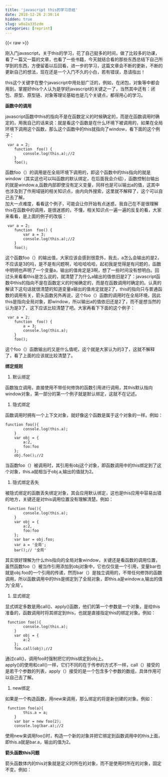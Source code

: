 ```yaml
---
title: 'javascript this的学习总结' 
date: 2018-12-26 2:30:14
hidden: true
slug: w0a2a335zdm
categories: [reprint]
---
```


{{< raw >}}

                    
<p>刚入门javascript，关于this的学习，花了自己挺多的时间，做了比较多的功课，看了一篇又一篇的文章，也看了一些书籍，今天就结合看的那些东西总结下自己所学到的东西，方便留着以后回看，进一步的学习，这篇文章会不断的更新，不断的更新自己的想法，现在还是一个入门不久的小白，若有错误，恳请指出！</p>
<p>this这个关键字在整个javascript中用处挺广泛的，例如，在闭包，对象等中都会用到，掌握好this个人认为是学好javascript的关键之一了，当然其中还有：闭包、原型、原型链、对象等理论基础也是几个关键点，都得用心的学习。</p>
<p><strong>函数中的调用</strong></p>
<p>javascript函数中this的指向不是在函数定义的时候确定的，而是在函数调用时确定的，用我自己的话来说：就是看这个函数是在什么环境下被调用的，如果在全局环境下调用这个函数，那么这个函数中的this就指向了window，看下面的这个例子：</p>
<div class="widget-codetool" style="display:none;">
      <div class="widget-codetool--inner">
      <span class="selectCode code-tool" data-toggle="tooltip" data-placement="top" title="" data-original-title="全选"></span>
      <span type="button" class="copyCode code-tool" data-toggle="tooltip" data-placement="top" data-clipboard-text=" var a = 2;
    function  foo() {
        console.log(this.a);//2
    }
    foo();" title="" data-original-title="复制"></span>
      <span type="button" class="saveToNote code-tool" data-toggle="tooltip" data-placement="top" title="" data-original-title="放进笔记"></span>
      </div>
      </div><pre class="hljs javascript"><code> <span class="hljs-keyword">var</span> a = <span class="hljs-number">2</span>;
    <span class="hljs-function"><span class="hljs-keyword">function</span>  <span class="hljs-title">foo</span>(<span class="hljs-params"></span>) </span>{
        <span class="hljs-built_in">console</span>.log(<span class="hljs-keyword">this</span>.a);<span class="hljs-comment">//2</span>
    }
    foo();</code></pre>
<p>函数foo（）的调用是在全局环境下调用的，即这个函数中的this指向的就是window（其实这也可以叫函数的默认绑定，在后面我会介绍），函数控制台输出的就是window.a,函数内部即使没有定义变量，同样也是可以输出a的值，这其中也涉及到了作用域链的相关知识点，由内向外搜索，这里就不解释了，这个可以自己去了解。<br> 加大一点难度，看看这个例子，可能会让你开始有点迷惑，我自己在不是很理解this在函数中的调用，是很迷惑的，不懂，相关知识点一遍一遍的反复的看，大家来看看，是上面的例子的改版：</p>
<div class="widget-codetool" style="display:none;">
      <div class="widget-codetool--inner">
      <span class="selectCode code-tool" data-toggle="tooltip" data-placement="top" title="" data-original-title="全选"></span>
      <span type="button" class="copyCode code-tool" data-toggle="tooltip" data-placement="top" data-clipboard-text=" var a = 2;
    function  foo() {
        var a = 3;
        console.log(this.a);//2
    }
    foo();" title="" data-original-title="复制"></span>
      <span type="button" class="saveToNote code-tool" data-toggle="tooltip" data-placement="top" title="" data-original-title="放进笔记"></span>
      </div>
      </div><pre class="hljs javascript"><code> <span class="hljs-keyword">var</span> a = <span class="hljs-number">2</span>;
    <span class="hljs-function"><span class="hljs-keyword">function</span>  <span class="hljs-title">foo</span>(<span class="hljs-params"></span>) </span>{
        <span class="hljs-keyword">var</span> a = <span class="hljs-number">3</span>;
        <span class="hljs-built_in">console</span>.log(<span class="hljs-keyword">this</span>.a);<span class="hljs-comment">//2</span>
    }
    foo();</code></pre>
<p>这个函数foo（）的输出值，大家应该会感到很意外，我去，a怎么会输出的是2，不应该是3的吗，是不是有问题啊，哈哈哈哈哈，起初我是觉得是有问题的，函数中明明也声明了一个变量a，输出的值肯定是3啊，想了一些时间没有想明白。回过头来看看this是怎么说的，就清楚了为什么a输出的值依旧是2了：javascript函数中this的指向不是在函数定义的时候确定的，而是在函数调用时确定的。认真的解读下这句话就很清楚的知道变量a输出的值肯定就是2了，this的指向只与普通函数的调用有关，箭头函数另外再说，这个foo（）函数的调用时在全局环境，因此this是指向全局对象，即window，所以输出a的值依旧还是2了，而不是想当然的认为是3了，这下应该比较清楚了吧。大家再看下下面的这个例子：</p>
<div class="widget-codetool" style="display:none;">
      <div class="widget-codetool--inner">
      <span class="selectCode code-tool" data-toggle="tooltip" data-placement="top" title="" data-original-title="全选"></span>
      <span type="button" class="copyCode code-tool" data-toggle="tooltip" data-placement="top" data-clipboard-text=" var a = 2;
    function  foo() {
        a = 3;
        console.log(this.a);
    }
    foo();" title="" data-original-title="复制"></span>
      <span type="button" class="saveToNote code-tool" data-toggle="tooltip" data-placement="top" title="" data-original-title="放进笔记"></span>
      </div>
      </div><pre class="hljs delphi"><code> <span class="hljs-keyword">var</span> a = <span class="hljs-number">2</span>;
    <span class="hljs-function"><span class="hljs-keyword">function</span>  <span class="hljs-title">foo</span><span class="hljs-params">()</span> <span class="hljs-comment">{
        a = 3;
        console.log(this.a);
    }</span>
    <span class="hljs-title">foo</span><span class="hljs-params">()</span>;</span></code></pre>
<p>这个foo（）函数输出的又是什么值呢，这个就是大家认为的3了，这就不解释了，看了上面的应该就比较清楚了。</p>
<p><strong>绑定规则</strong></p>
<ol><li><p>默认绑定</p></li></ol>
<p>函数独立调用，直接使用不带任何修饰的函数引用进行调用，其this默认指向window对象，第一部分的第一个例子就是默认绑定，这就不在记述。</p>
<ol><li><p>隐式绑定</p></li></ol>
<p>函数调用时拥有一个上下文对象，就好像这个函数是属于这个对象的一样。例如：</p>
<div class="widget-codetool" style="display:none;">
      <div class="widget-codetool--inner">
      <span class="selectCode code-tool" data-toggle="tooltip" data-placement="top" title="" data-original-title="全选"></span>
      <span type="button" class="copyCode code-tool" data-toggle="tooltip" data-placement="top" data-clipboard-text="function foo(){
        console.log(this.a);
    }
    var obj = {
        a:2,
        foo:foo
    };
    obj.foo();//2" title="" data-original-title="复制"></span>
      <span type="button" class="saveToNote code-tool" data-toggle="tooltip" data-placement="top" title="" data-original-title="放进笔记"></span>
      </div>
      </div><pre class="hljs javascript"><code><span class="hljs-function"><span class="hljs-keyword">function</span> <span class="hljs-title">foo</span>(<span class="hljs-params"></span>)</span>{
        <span class="hljs-built_in">console</span>.log(<span class="hljs-keyword">this</span>.a);
    }
    <span class="hljs-keyword">var</span> obj = {
        <span class="hljs-attr">a</span>:<span class="hljs-number">2</span>,
        <span class="hljs-attr">foo</span>:foo
    };
    obj.foo();<span class="hljs-comment">//2</span></code></pre>
<p>当函数foo（）被调用时，其引用有obj这个对象，即函数调用中的this绑定到了这个对象，this.a就相当于obj.a,输出的值就为2。</p>
<ol><li><p>隐式绑定丢失</p></li></ol>
<p>被隐式绑定的函数丢失绑定对象，其会应用默认绑定，这也是this应用中容易出错的地方，关键还是对this调用位置没有理解清楚。例如：</p>
<div class="widget-codetool" style="display:none;">
      <div class="widget-codetool--inner">
      <span class="selectCode code-tool" data-toggle="tooltip" data-placement="top" title="" data-original-title="全选"></span>
      <span type="button" class="copyCode code-tool" data-toggle="tooltip" data-placement="top" data-clipboard-text=" function foo(){
        console.log(this.a);
    }
    var obj = {
        a:2,
        foo:foo
    };
    var bar = obj.foo;
    var a = '全局';
    bar();// '全局'" title="" data-original-title="复制"></span>
      <span type="button" class="saveToNote code-tool" data-toggle="tooltip" data-placement="top" title="" data-original-title="放进笔记"></span>
      </div>
      </div><pre class="hljs javascript"><code> <span class="hljs-function"><span class="hljs-keyword">function</span> <span class="hljs-title">foo</span>(<span class="hljs-params"></span>)</span>{
        <span class="hljs-built_in">console</span>.log(<span class="hljs-keyword">this</span>.a);
    }
    <span class="hljs-keyword">var</span> obj = {
        <span class="hljs-attr">a</span>:<span class="hljs-number">2</span>,
        <span class="hljs-attr">foo</span>:foo
    };
    <span class="hljs-keyword">var</span> bar = obj.foo;
    <span class="hljs-keyword">var</span> a = <span class="hljs-string">'全局'</span>;
    bar();<span class="hljs-comment">// '全局'</span></code></pre>
<p>其实很好理解为什么this指向的全局对象window，关键还是看函数的调用位置，虽然函数foo（）被当作引用添加到obj对象中，它也仅仅是一个引用，变量bar也就是obj.foo的一个引用的传递，然而bar（）是独立调用的，不带任何修饰的函数调用，所以函数调用中的this是绑定到了全局对象，即this.a是window.a,输出的值为'全局'。</p>
<ol><li><p>显式绑定</p></li></ol>
<p>显式绑定多数是用call()、apply()函数，他们的第一个参数是一个对象，是给this准备的，函数调用时将其绑定到this，也就是直接指定this的绑定对象。例如：</p>
<div class="widget-codetool" style="display:none;">
      <div class="widget-codetool--inner">
      <span class="selectCode code-tool" data-toggle="tooltip" data-placement="top" title="" data-original-title="全选"></span>
      <span type="button" class="copyCode code-tool" data-toggle="tooltip" data-placement="top" data-clipboard-text=" function foo(){
        console.log(this.a);
    }
    var obj = {
        a:2
    };
    foo.call(obj);//2" title="" data-original-title="复制"></span>
      <span type="button" class="saveToNote code-tool" data-toggle="tooltip" data-placement="top" title="" data-original-title="放进笔记"></span>
      </div>
      </div><pre class="hljs javascript"><code> <span class="hljs-function"><span class="hljs-keyword">function</span> <span class="hljs-title">foo</span>(<span class="hljs-params"></span>)</span>{
        <span class="hljs-built_in">console</span>.log(<span class="hljs-keyword">this</span>.a);
    }
    <span class="hljs-keyword">var</span> obj = {
        <span class="hljs-attr">a</span>:<span class="hljs-number">2</span>
    };
    foo.call(obj);<span class="hljs-comment">//2</span></code></pre>
<p>通过call()，调用foo时强制把它的this绑定到obj上。<br>apply()的使用和call()一样，它们不同的在于传参的方式不一样，call（）接受的是若干个参数的列表，apply（）接受的是一个包含多个参数的数组，具体作用可以自己去了解。</p>
<ol><li><p>new绑定</p></li></ol>
<p>如果是一个构造函数，用new来调用，那么绑定的将是新创建的对象。例如：</p>
<div class="widget-codetool" style="display:none;">
      <div class="widget-codetool--inner">
      <span class="selectCode code-tool" data-toggle="tooltip" data-placement="top" title="" data-original-title="全选"></span>
      <span type="button" class="copyCode code-tool" data-toggle="tooltip" data-placement="top" data-clipboard-text=" function foo(a){
        this.a = a;
    }
    var bar = new foo(2);
    console.log(bar.a);//2" title="" data-original-title="复制"></span>
      <span type="button" class="saveToNote code-tool" data-toggle="tooltip" data-placement="top" title="" data-original-title="放进笔记"></span>
      </div>
      </div><pre class="hljs javascript"><code> <span class="hljs-function"><span class="hljs-keyword">function</span> <span class="hljs-title">foo</span>(<span class="hljs-params">a</span>)</span>{
        <span class="hljs-keyword">this</span>.a = a;
    }
    <span class="hljs-keyword">var</span> bar = <span class="hljs-keyword">new</span> foo(<span class="hljs-number">2</span>);
    <span class="hljs-built_in">console</span>.log(bar.a);<span class="hljs-comment">//2</span></code></pre>
<p>使用new来调用foo()时，构造一个新的对象并把它绑定到函数调用中的this上面，即this.a就是bar.a，输出的值为2。</p>
<p><strong>箭头函数this问题</strong></p>
<p>箭头函数体内的this对象就是定义时所在的对象，而不是使用时所在的对象，固定不变。例如：</p>
<div class="widget-codetool" style="display:none;">
      <div class="widget-codetool--inner">
      <span class="selectCode code-tool" data-toggle="tooltip" data-placement="top" title="" data-original-title="全选"></span>
      <span type="button" class="copyCode code-tool" data-toggle="tooltip" data-placement="top" data-clipboard-text="function foo(){
        setTimeout(()=>{
            console.log(this.a);
        },100);
    }
    var obj = {
        a:2
    }
    foo.call(obj);//2
    
    
    function foo(){
        setTimeout(function(){
            console.log(this.a);
        },100);
    }
    var obj = {
        a:2
    }
    foo.call(obj);//undefined" title="" data-original-title="复制"></span>
      <span type="button" class="saveToNote code-tool" data-toggle="tooltip" data-placement="top" title="" data-original-title="放进笔记"></span>
      </div>
      </div><pre class="hljs javascript"><code><span class="hljs-function"><span class="hljs-keyword">function</span> <span class="hljs-title">foo</span>(<span class="hljs-params"></span>)</span>{
        setTimeout(<span class="hljs-function"><span class="hljs-params">()</span>=&gt;</span>{
            <span class="hljs-built_in">console</span>.log(<span class="hljs-keyword">this</span>.a);
        },<span class="hljs-number">100</span>);
    }
    <span class="hljs-keyword">var</span> obj = {
        <span class="hljs-attr">a</span>:<span class="hljs-number">2</span>
    }
    foo.call(obj);<span class="hljs-comment">//2</span>
    
    
    <span class="hljs-function"><span class="hljs-keyword">function</span> <span class="hljs-title">foo</span>(<span class="hljs-params"></span>)</span>{
        setTimeout(<span class="hljs-function"><span class="hljs-keyword">function</span>(<span class="hljs-params"></span>)</span>{
            <span class="hljs-built_in">console</span>.log(<span class="hljs-keyword">this</span>.a);
        },<span class="hljs-number">100</span>);
    }
    <span class="hljs-keyword">var</span> obj = {
        <span class="hljs-attr">a</span>:<span class="hljs-number">2</span>
    }
    foo.call(obj);<span class="hljs-comment">//undefined</span></code></pre>
<p>看上面的两个例子，第一个使用的是箭头函数，第二个使用的是普通函数，最后的结果不一样的，输出一个是2，一个是undefined。原因很简单，箭头函数中this对象是在定义所在的的对象，普通函数中的this对象的指向是可变的。</p>
<div class="widget-codetool" style="display:none;">
      <div class="widget-codetool--inner">
      <span class="selectCode code-tool" data-toggle="tooltip" data-placement="top" title="" data-original-title="全选"></span>
      <span type="button" class="copyCode code-tool" data-toggle="tooltip" data-placement="top" data-clipboard-text="本例第一个用例中箭头函数中的this总是指向函数定义生效时所在的对象，即为obj，所以箭头函数的this.a就是obj.a,输出的值就为2。第二个用例中，根据调用的位置，普通函数this的指向是可变的，这个用例中this的最终指向的是全局对象window，即this.a就是window.a,全局环境中没有定义变量啊，所以输出的值为undefined。为什么第二个用例的this指向的是全局对象，有一种解释是：对象中的方法的函数被当作函数模式所触发，所以它的this是指向window的，这也是this应用容易出错的一个地方。如果也想让它的this指向定义时绑定的对象，做如下改变就行了：" title="" data-original-title="复制"></span>
      <span type="button" class="saveToNote code-tool" data-toggle="tooltip" data-placement="top" title="" data-original-title="放进笔记"></span>
      </div>
      </div><pre class="hljs kotlin"><code style="word-break: break-word; white-space: initial;">本例第一个用例中箭头函数中的<span class="hljs-keyword">this</span>总是指向函数定义生效时所在的对象，即为obj，所以箭头函数的<span class="hljs-keyword">this</span>.a就是obj.a,输出的值就为<span class="hljs-number">2</span>。第二个用例中，根据调用的位置，普通函数<span class="hljs-keyword">this</span>的指向是可变的，这个用例中<span class="hljs-keyword">this</span>的最终指向的是全局对象window，即<span class="hljs-keyword">this</span>.a就是window.a,全局环境中没有定义变量啊，所以输出的值为undefined。为什么第二个用例的<span class="hljs-keyword">this</span>指向的是全局对象，有一种解释是：对象中的方法的函数被当作函数模式所触发，所以它的<span class="hljs-keyword">this</span>是指向window的，这也是<span class="hljs-keyword">this</span>应用容易出错的一个地方。如果也想让它的<span class="hljs-keyword">this</span>指向定义时绑定的对象，做如下改变就行了：</code></pre>
<div class="widget-codetool" style="display:none;">
      <div class="widget-codetool--inner">
      <span class="selectCode code-tool" data-toggle="tooltip" data-placement="top" title="" data-original-title="全选"></span>
      <span type="button" class="copyCode code-tool" data-toggle="tooltip" data-placement="top" data-clipboard-text="function foo(){
        var that = this;
        setTimeout(function(){
            console.log(that.a);
        },100);
    }
    var obj = {
        a:2
    }
    foo.call(obj);//2" title="" data-original-title="复制"></span>
      <span type="button" class="saveToNote code-tool" data-toggle="tooltip" data-placement="top" title="" data-original-title="放进笔记"></span>
      </div>
      </div><pre class="hljs javascript"><code><span class="hljs-function"><span class="hljs-keyword">function</span> <span class="hljs-title">foo</span>(<span class="hljs-params"></span>)</span>{
        <span class="hljs-keyword">var</span> that = <span class="hljs-keyword">this</span>;
        setTimeout(<span class="hljs-function"><span class="hljs-keyword">function</span>(<span class="hljs-params"></span>)</span>{
            <span class="hljs-built_in">console</span>.log(that.a);
        },<span class="hljs-number">100</span>);
    }
    <span class="hljs-keyword">var</span> obj = {
        <span class="hljs-attr">a</span>:<span class="hljs-number">2</span>
    }
    foo.call(obj);<span class="hljs-comment">//2</span></code></pre>
<p>将this临时传递给一个变量that，通过that使用，这样输出的值就为2了。</p>
<p><strong>结束</strong></p>
<p>1.this的掌握的关键在于它的调用位置，这个理解清楚了就不太容易出错。<br>2.要区分好普通函数和箭头函数中this的使用，不要搞混淆了。<br>3.学好这些理论基础是学好javascript的基石，对以后理解和写javascript的逻辑提供很好的帮助</p>

                
{{< /raw >}}

# 版权声明
本文资源来源互联网，仅供学习研究使用，版权归该资源的合法拥有者所有，

本文仅用于学习、研究和交流目的。转载请注明出处、完整链接以及原作者。

原作者若认为本站侵犯了您的版权，请联系我们，我们会立即删除！

## 原文标题
javascript this的学习总结

## 原文链接
[https://segmentfault.com/a/1190000011940804](https://segmentfault.com/a/1190000011940804)

